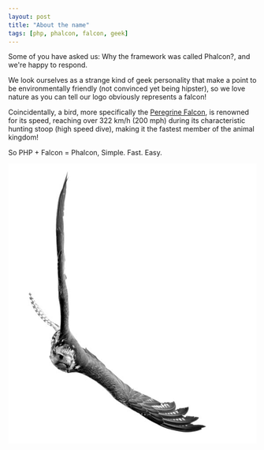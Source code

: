 ```yaml
---
layout: post
title: "About the name"
tags: [php, phalcon, falcon, geek]
---
```

Some of you have asked us: Why the framework was called Phalcon?, and we're happy to respond.

We look ourselves as a strange kind of geek personality that make a point to be environmentally friendly (not convinced yet being hipster), so we love nature as you can tell our logo obviously represents a falcon! 

<!--more-->
Coincidentally, a bird, more specifically the [Peregrine Falcon](http://en.wikipedia.org/wiki/Peregrine_Falcon), is renowned for its speed, reaching over 322 km/h (200 mph) during its characteristic hunting stoop (high speed dive), making it the fastest member of the animal kingdom!

So PHP + Falcon = Phalcon, Simple. Fast. Easy.

![image](/assets/files/2012-05-03-real-falcon.png)
